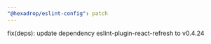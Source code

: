 ```yaml
---
"@hexadrop/eslint-config": patch
---
```


fix(deps): update dependency eslint-plugin-react-refresh to v0.4.24
